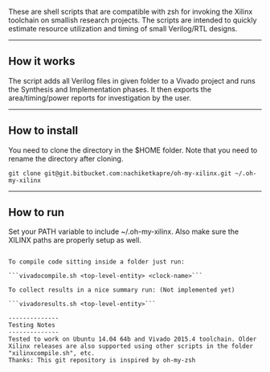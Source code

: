 These are shell scripts that are compatible with zsh for invoking the Xilinx
toolchain on smallish research projects. The scripts are intended to quickly estimate resource utilization and timing of small Verilog/RTL designs. 

----------------
How it works
----------------
The script adds all Verilog files in given folder to a Vivado project and runs the Synthesis and Implementation phases. It then exports the area/timing/power reports for investigation by the user.

----------------
How to install
----------------

You need to clone the directory in the $HOME folder. Note that you need to rename the directory after cloning.

```git clone git@git.bitbucket.com:nachiketkapre/oh-my-xilinx.git ~/.oh-my-xilinx```

--------------
How to run
--------------
Set your PATH variable to include ~/.oh-my-xilinx. Also make sure the XILINX paths are properly setup as well.

```export PATH=$PATH:~/.oh-my-xilinx

To compile code sitting inside a folder just run:

```vivadocompile.sh <top-level-entity> <clock-name>```

To collect results in a nice summary run: (Not implemented yet)
 
```vivadoresults.sh <top-level-entity>```

--------------
Testing Notes
--------------
Tested to work on Ubuntu 14.04 64b and Vivado 2015.4 toolchain. Older Xilinx releases are also supported using other scripts in the folder "xilinxcompile.sh", etc.
Thanks: This git repository is inspired by oh-my-zsh
